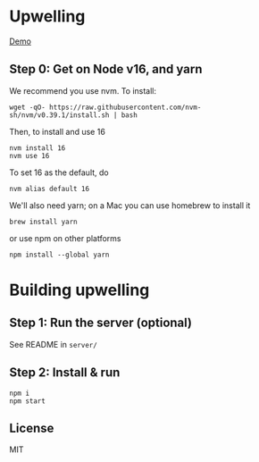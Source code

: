 # Upwelling

[Demo](https://vigilant-dijkstra-055cb3.netlify.app/)

## Step 0: Get on Node v16, and yarn 

We recommend you use nvm. To install:

```
wget -qO- https://raw.githubusercontent.com/nvm-sh/nvm/v0.39.1/install.sh | bash
```

Then, to install and use 16

```
nvm install 16
nvm use 16
```

To set 16 as the default, do

```
nvm alias default 16
```

We'll also need yarn; on a Mac you can use homebrew to install it

```
brew install yarn
```

or use npm on other platforms

```
npm install --global yarn
```

# Building upwelling

## Step 1: Run the server (optional)

See README in `server/`

 
## Step 2: Install & run

```
npm i
npm start
```

## License

MIT
